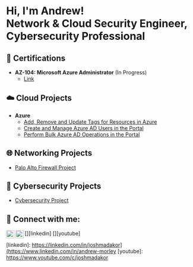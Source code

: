 <h1>Hi, I'm Andrew! <br/><a>Network & Cloud Security Engineer</a>, <a>Cybersecurity Professional</a></h1>

<h2>📄 Certifications</h2>

<!--
- <b>CISSP – Certified Information Systems Security Professional</b>
  - [Link](https://images.credly.com/images/5e6f5247-1d61-4932-a5da-999a7feec067/isc2_cissp2.png)
-->
- <b>AZ-104: Microsoft Azure Administrator</b> (In Progress)
  - [Link](https://intunedin.files.wordpress.com/2020/09/azure-administrator-associate-600x600-1.png?w=600)

<h2>☁️ Cloud Projects</h2>

- <b>Azure</b>
  - [Add, Remove and Update Tags for Resources in Azure](https://github.com/andrew-morley-2/az-add-remove-update-tags)
  - [Create and Manage Azure AD Users in the Portal](https://github.com/andrew-morley-2/az-create-manage-aad-users-portal)
  - [Perform Bulk Azure AD Operations in the Portal](https://github.com/andrew-morley-2/az-bulk-aad-operations)

<h2>🌐 Networking Projects</h2>

- [Palo Alto Firewall Project](https://www.youtube.com/watch?v=E2MwRWxDBkA)

<h2>🔐 Cybersecurity Projects</h2>

- [Cybersecurity Project](https://www.youtube.com/watch?v=E2MwRWxDBkA)

<h2>🔗 Connect with me:</h2>

[<img align="left" alt="JoshMadakor | LinkedIn" width="22px" src="https://www.svgrepo.com/show/81143/linkedin.svg" />][linkedin]
[<img align="left" alt="JoshMadakor | YouTube" width="22px" src="https://www.svgrepo.com/show/157839/youtube.svg" />][youtube]

[linkedin]: https://linkedin.com/in/joshmadakor](https://www.linkedin.com/in/andrew-morley
[youtube]: https://www.youtube.com/c/joshmadakor

<!--
**joshmadakor1/joshmadakor1** is a ✨ _special_ ✨ repository because its `README.md` (this file) appears on your GitHub profile.

Here are some ideas to get you started:

- 🔭 I’m currently working on ...
- 🌱 I’m currently learning ...
- 👯 I’m looking to collaborate on ...
- 🤔 I’m looking for help with ...
- 💬 Ask me about ...
- 📫 How to reach me: ...
- 😄 Pronouns: ...
- ⚡ Fun fact: ...
-->
